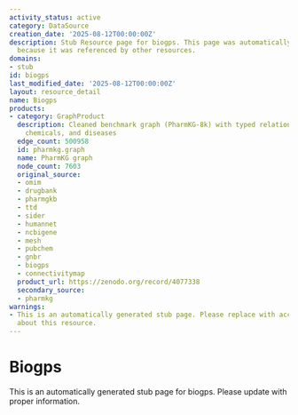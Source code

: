 ```yaml
---
activity_status: active
category: DataSource
creation_date: '2025-08-12T00:00:00Z'
description: Stub Resource page for biogps. This page was automatically generated
  because it was referenced by other resources.
domains:
- stub
id: biogps
last_modified_date: '2025-08-12T00:00:00Z'
layout: resource_detail
name: Biogps
products:
- category: GraphProduct
  description: Cleaned benchmark graph (PharmKG-8k) with typed relations between genes,
    chemicals, and diseases
  edge_count: 500958
  id: pharmkg.graph
  name: PharmKG graph
  node_count: 7603
  original_source:
  - omim
  - drugbank
  - pharmgkb
  - ttd
  - sider
  - humannet
  - ncbigene
  - mesh
  - pubchem
  - gnbr
  - biogps
  - connectivitymap
  product_url: https://zenodo.org/record/4077338
  secondary_source:
  - pharmkg
warnings:
- This is an automatically generated stub page. Please replace with accurate information
  about this resource.
---
```

# Biogps

This is an automatically generated stub page for biogps. Please update with proper information.